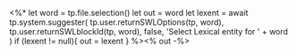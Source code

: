 <%*
let word = tp.file.selection()
let out = word
let lexent = await tp.system.suggester( tp.user.returnSWLOptions(tp, word),
tp.user.returnSWLblockId(tp, word), false, 
'Select Lexical entity for ' + word
)
if (lexent != null){ 
 out = lexent
} 
%><% out -%>